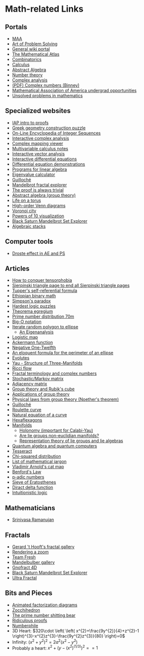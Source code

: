 # Math-related Links

Portals
--------
- [MAA](http://maa.org)
- [Art of Problem Solving](http://www.artofproblemsolving.com/)
- [General wiki portal](http://en.wikipedia.org/wiki/Portal:Mathematics)
- [The Mathematical Atlas](http://www.math.niu.edu/~rusin/known-math/)
- [Combinatorics](http://www.mathpages.com/home/icombina.htm)
- [Calculus](http://www.calculus.org/)
- [Abstract Algebra](http://www.math.niu.edu/~beachy/aaol/)
- [Number theory](http://www.mathpages.com/home/inumber.htm)
- [Complex analysis](http://www.math.uri.edu/~pakula/462web/Websites%20related%20to%20Visual%20Complex%20Analysis.htm)
- [(PDF) Complex numbers (Binney)](http://www-thphys.physics.ox.ac.uk/people/JamesBinney/complex.pdf)
- [Mathematical Association of America undergrad opportunities](http://www.maa.org/students/undergrad/)
- [Unsolved problems in mathematics](http://demonstrations.wolfram.com/topic.html?topic=Unsolved+Problems&limit=20/)

Specialized websites
-------------------------
- [IAP intro to proofs](http://math.mit.edu/classes/proofsiap/)
- [Greek geometry construction puzzle](http://www.sciencevsmagic.net/geo/)
- [On-Line Encyclopedia of Integer Sequences](http://oeis.org)
- [Interactive complex analysis](http://pirate.shu.edu/~wachsmut/complex/about/index.html)
- [Complex mapping viewer](http://www.math.ttu.edu/~pearce/complex/complexviewer.html)
- [Multivariable calculus notes](http://www.math.harvard.edu/~knill/teaching/math21a/s.pdf)
- [Interactive vector analysis](http://www.math.umn.edu/~rogness/multivar/)
- [Interactive differential equations](http://www.aw-bc.com/ide/)
- [Differential equation demonstrations](http://math.rice.edu/~dfield/dfpp.html)
- [Programs for linear algebra](http://www.akiti.ca/Mathfxns.html)
- [Eigenvalue calculator](http://www.arndt-bruenner.de/mathe/scripts/engl_eigenwert2.htm)
- [Guilloché](http://www.subblue.com/assets/0000/2204/Guilloche.swf)
- [Mandelbrot fractal explorer](http://www.subblue.com/blog/2008/10/2/mandelbrot)
- [The proof is always trivial](http://theproofistrivial.com)
- [Abstract algebra (group theory)](http://www.extension.harvard.edu/open-learning-initiative/abstract-algebra)
- [Life on a torus](http://moebio.com/lifeonatorus/)
- [High-order Venn diagrams](http://moebio.com/research/sevensets/)
- [Voronoi city](http://moebio.com/research/voronoicity/)
- [Powers of 10 visualization](http://moebio.com/research/drinkmeproject/sketch/)
- [Black Saturn Mandelbrot Set Explorer](http://www.users.nac.net/thegangof4/blackSaturn/mandelbrot/MandelbrotSetExplorer.htm)
- [Algebraic stacks](http://stacks.math.columbia.edu)

Computer tools
------------------
- [Droste effect in AE and PS](http://www.subblue.com/projects/droste)

Articles
---------
- [How to conquer tensorphobia](http://jeremykun.com/2014/01/17/how-to-conquer-tensorphobia/)
- [Sierpinski triangle page to end all Sierpinski triangle pages](http://www.oftenpaper.net/sierpinski.htm)
- [Tupper's self-referential formula](https://en.wikipedia.org/wiki/Tupper%27s_self-referential_formula)
- [Ethiopian binary math](http://www.uh.edu/engines/epi504.htm)
- [Simpson's paradox](http://vudlab.com/simpsons/)
- [Hardest logic puzzles](http://www.conceptispuzzles.com/index.aspx?uri=info%2Farticle%2F424)
- [Theorema egregium](http://en.wikipedia.org/wiki/Theorema_Egregium)
- [Prime number distribution 70m](https://simonsfoundation.org/features/science-news/unheralded-mathematician-bridges-the-prime-gap/)
- [Big-O notation](http://en.wikipedia.org/wiki/Big_o_notation)
- [Iterate random polygon to ellipse](http://www.jasondavies.com/random-polygon-ellipse/)
    - [An Eigenanalysis](http://www.cs.cornell.edu/cv/ResearchPDF/PolygonSmoothingPaper.pdf)
- [Logistic map](http://en.wikipedia.org/wiki/Logistic_map)
- [Ackermann function](http://en.wikipedia.org/wiki/Ackermann_function)
- [Negative One-Twelfth](http://mathgarage.wordpress.com/2012/11/16/the-sum-of-all-natural-numbers-is-negative-one-twelfth/)
- [An eloquent formula for the perimeter of an ellipse](http://www.ams.org/notices/201208/rtx120801094p.pdf)
- [Evolutes](http://en.wikipedia.org/wiki/Evolute)
- [Yau - Structure of Three-Manifolds](http://arxiv.org/pdf/math/0607821v2.pdf)
- [Ricci flow](http://en.wikipedia.org/wiki/Ricci_flow)
- [Fractal terminology and complex numbers](http://www.fractalguide.com)
- [Stochastic/Markov matrix](http://en.wikipedia.org/wiki/Stochastic_matrix)
- [Adjacency matrix](http://en.wikipedia.org/wiki/Adjacency_matrix)
- [Group theory and Rubik's cube](http://www.math.harvard.edu/~jjchen/docs/Group%20Theory%20and%20the%20Rubik's%20Cube.pdf)
- [Applications of group theory](http://www.math.uconn.edu/~kconrad/math216/whygroups.html)
- [Physical laws from group theory (Noether's theorem)](http://en.wikipedia.org/wiki/Noether%27s_Theorem)
- [Guilloché](http://en.wikipedia.org/wiki/Guilloche)
- [Roulette curve](http://en.wikipedia.org/wiki/Roulette_curve)
- [Natural equation of a curve](http://mathworld.wolfram.com/NaturalEquation.html)
- [Hexaflexagons](http://en.wikipedia.org/wiki/Hexaflexagon#Hexaflexagons)
- [Manifolds](http://en.wikipedia.org/wiki/Manifold)
    - [Holonomy (important for Calabi-Yau)](http://mathworld.wolfram.com/HolonomyGroup.html)
    - [Are lie groups non-euclidian manifolds?](http://suite101.com/article/lie-groups-a65307)
    - [Representation theory of lie groups and lie algebras](http://en.wikipedia.org/wiki/Book:Representation_Theory_of_Lie_Groups_%26_Lie_Algebras)
- [Quantum algebra and quantum computers](http://en.wikipedia.org/wiki/Book:Quantum_Algebra_and_Quantum_Computers)
- [Tesseract](http://en.wikipedia.org/wiki/Tesseract)
- [Chi-squared distribution](http://en.wikipedia.org/wiki/Chi_square_distribution)
- [List of mathematical jargon](http://en.wikipedia.org/wiki/Mathematical_jargon)
- [Vladimir Arnold's cat map](http://en.wikipedia.org/wiki/Arnold%27s_cat_map)
- [Benford's Law](http://en.wikipedia.org/wiki/Benford%27s_Law)
- [p-adic numbers](http://en.wikipedia.org/wiki/P-adic_number)
- [Sieve of Eratosthenes](http://en.wikipedia.org/wiki/Sieve_of_Eratosthenes)
- [Diract delta function](http://en.wikipedia.org/wiki/Dirac_delta_function)
- [Intuitionistic logic](http://en.wikipedia.org/wiki/Intuitionistic_logic)

Mathematicians
-------------------
- [Srinivasa Ramanujan](http://en.wikipedia.org/wiki/Srinivasa_Ramanujan)

Fractals
----------
- [Gerard 't Hooft's fractal gallery](http://www.staff.science.uu.nl/~hooft101/art3.html)
- [Rendering a zoom](http://en.wikipedia.org/wiki/File:Mandelbrot_sequence_new.gif)
- [Team Fresh](http://hd-fractals.com)
- [Mandelbulber gallery](http://www.mandelbulber.com/gallery_page1.php)
- [Gnofract 4D](http://gnofract4d.sourceforge.net)
- [Black Saturn Mandelbrot Set Explorer](http://www.users.nac.net/thegangof4/blackSaturn/mandelbrot/MandelbrotSetExplorer.htm)
- [Ultra Fractal](http://www.ultrafractal.com/features.html)

Bits and Pieces
------------------
- [Animated factorization diagrams](http://www.datapointed.net/2012/10/animated-factorization-diagrams/)
- [Zocchihedron](http://en.wikipedia.org/wiki/Zocchihedron)
- [The prime number shitting bear](http://alpha61.com/primenumbershittingbear/)
- [Ridiculous proofs](http://www.quora.com/Mathematics/What-are-some-of-the-most-ridiculous-proofs-in-mathematics)
- [Numberphile](http://www.numberphile.com/)
- 3D Heart: $320\cdot \left( \left( x^{2}+\frac{9y^{2}}{4}+z^{2}-1 \right)^{3}-x^{2}z^{3}-\frac{9y^{2}z^{3}}{80} \right)=0$
- Infinity: $(x^2+y^2)^2=2a^2(x^2-y^2)$
- Probably a heart: $x^2 + (y - (x^2)^(1/3))^2 == 1$
